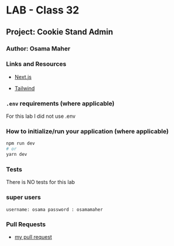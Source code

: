 # LAB - Class 32

## Project: Cookie Stand Admin

### Author: Osama Maher

### Links and Resources

- [Next.js](https://nextjs.org/)

- [Tailwind](https://beta.nextjs.org/docs/styling/tailwind-css)

### `.env` requirements (where applicable)

For this lab I did not use .env

### How to initialize/run your application (where applicable)

```bash
npm run dev
# or
yarn dev
```

### Tests

There is NO tests for this lab

### super users

`username: osama password : osamamaher`

### Pull Requests

- [my pull request](https://github.com/osamadado123/cookie-stand-admin/pull/4)
